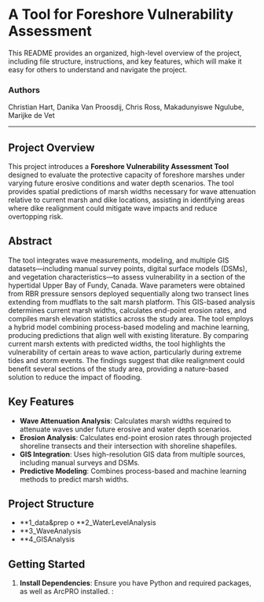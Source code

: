 # A Tool for Foreshore Vulnerability Assessment
This README provides an organized, high-level overview of the project, including file structure, instructions, and key features, which will make it easy for others to understand and navigate the project. 

### Authors
Christian Hart, Danika Van Proosdij, Chris Ross, Makadunyiswe Ngulube, Marijke de Vet

---

## Project Overview
This project introduces a **Foreshore Vulnerability Assessment Tool** designed to evaluate the protective capacity of foreshore marshes under varying future erosive conditions and water depth scenarios. The tool provides spatial predictions of marsh widths necessary for wave attenuation relative to current marsh and dike locations, assisting in identifying areas where dike realignment could mitigate wave impacts and reduce overtopping risk.

## Abstract
The tool integrates wave measurements, modeling, and multiple GIS datasets—including manual survey points, digital surface models (DSMs), and vegetation characteristics—to assess vulnerability in a section of the hypertidal Upper Bay of Fundy, Canada. Wave parameters were obtained from RBR pressure sensors deployed sequentially along two transect lines extending from mudflats to the salt marsh platform. This GIS-based analysis determines current marsh widths, calculates end-point erosion rates, and compiles marsh elevation statistics across the study area. The tool employs a hybrid model combining process-based modeling and machine learning, producing predictions that align well with existing literature. By comparing current marsh extents with predicted widths, the tool highlights the vulnerability of certain areas to wave action, particularly during extreme tides and storm events. The findings suggest that dike realignment could benefit several sections of the study area, providing a nature-based solution to reduce the impact of flooding.

## Key Features
- **Wave Attenuation Analysis**: Calculates marsh widths required to attenuate waves under future erosive and water depth scenarios.
- **Erosion Analysis**: Calculates end-point erosion rates through projected shoreline transects and their intersection with shoreline shapefiles.
- **GIS Integration**: Uses high-resolution GIS data from multiple sources, including manual surveys and DSMs.
- **Predictive Modeling**: Combines process-based and machine learning methods to predict marsh widths.

## Project Structure

- **1_data&prep
o **2_WaterLevelAnalysis
- **3_WaveAnalysis
- **4_GISAnalysis


## Getting Started
1. **Install Dependencies**: Ensure you have Python and required packages, as well as ArcPRO installed. :